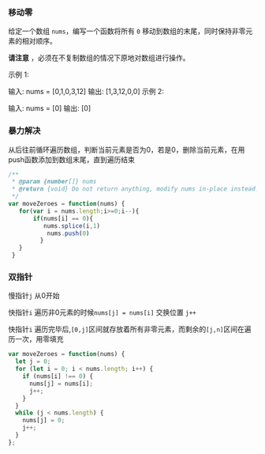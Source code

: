 ### 移动零

给定一个数组 `nums`，编写一个函数将所有 `0` 移动到数组的末尾，同时保持非零元素的相对顺序。

**请注意** ，必须在不复制数组的情况下原地对数组进行操作。

示例 1:

输入: nums = [0,1,0,3,12]
输出: [1,3,12,0,0]
示例 2:

输入: nums = [0]
输出: [0]

### 暴力解决

从后往前循环遍历数组，判断当前元素是否为0，若是0，删除当前元素，在用push函数添加到数组末尾，直到遍历结束

```js
/**
 * @param {number[]} nums
 * @return {void} Do not return anything, modify nums in-place instead.
 */
var moveZeroes = function(nums) {
   for(var i = nums.length;i>=0;i--){
       if(nums[i] == 0){
          nums.splice(i,1)
           nums.push(0)
         }
   }
 }
```

### 双指针

慢指针`j` 从0开始

快指针`i` 遍历非0元素的时候`nums[j] = nums[i]` 交换位置 `j++` 

快指针`i` 遍历完毕后,`[0,j]`区间就存放着所有非零元素，而剩余的`[j,n]`区间在遍历一次，用零填充

```js
var moveZeroes = function(nums) {
  let j = 0;
  for (let i = 0; i < nums.length; i++) {
    if (nums[i] !== 0) {
      nums[j] = nums[i];
      j++;
    }
  }
  while (j < nums.length) {
    nums[j] = 0;
    j++;
  }
};

```

